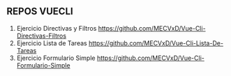 ## REPOS VUECLI
1. Ejercicio Directivas y Filtros https://github.com/MECVxD/Vue-Cli-Directivas-Filtros
2. Ejercicio Lista de Tareas https://github.com/MECVxD/Vue-Cli-Lista-De-Tareas
3. Ejercicio Formulario Simple https://github.com/MECVxD/Vue-Cli-Formulario-Simple